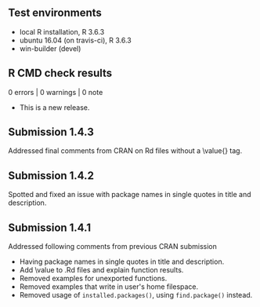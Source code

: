 ## Test environments
* local R installation, R 3.6.3
* ubuntu 16.04 (on travis-ci), R 3.6.3
* win-builder (devel)

## R CMD check results

0 errors | 0 warnings | 0 note

* This is a new release.

## Submission 1.4.3

Addressed final comments from CRAN on Rd files without a \value{} tag.

## Submission 1.4.2

Spotted and fixed an issue with package names in single quotes in title and 
description.

## Submission 1.4.1

Addressed following comments from previous CRAN submission

- Having package names in single quotes in title and description.
- Add \value to .Rd files and explain function results.
- Removed examples for unexported functions.
- Removed examples that write in user's home filespace.
- Removed usage of `installed.packages()`, using `find.package()` instead.

